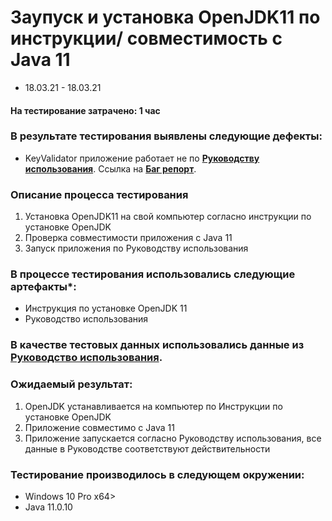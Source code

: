 # Заупуск и установка OpenJDK11 по инструкции/ совместимость с Java 11
- 18.03.21 - 18.03.21


#### На тестирование затрачено: 1 час

### В результате тестирования выявлены следующие дефекты:

- KeyValidator приложение работает не по **[Руководству использования](https://github.com/netology-code/javaqa-homeworks/blob/master/intro/user-manual.md)**.
Ссылка на **[Баг репорт](https://github.com/Dmitry-30101990/DZ-JAVA-1.2/issues/1)**.


### Описание процесса тестирования

1. Установка OpenJDK11 на свой компьютер согласно инструкции по установке OpenJDK
2. Проверка совместимости приложения с Java 11
3. Запуск приложения по Руководству использования



### В процессе тестирования использовались следующие артефакты*:

- Инструкция по установке OpenJDK 11
- Руководство использования


### В качестве тестовых данных использовались данные из **[Руководство использования](https://github.com/netology-code/javaqa-homeworks/blob/master/intro/user-manual.md )**.


### Ожидаемый результат:

1. OpenJDK устанавливается на компьютер по Инструкции по установке OpenJDK
2. Приложение совместимо с Java 11
3. Приложение запускается согласно Руководству использования, все данные в Руководстве соответствуют действительности

### Тестирование производилось в следующем окружении:

- Windows 10 Pro x64>
- Java 11.0.10
